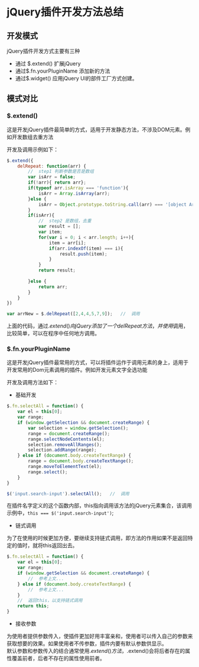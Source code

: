 # jQuery插件开发方法总结
## 开发模式
jQuery插件开发方式主要有三种
- 通过 $.extend() 扩展jQuery
- 通过$.fn.yourPluginName 添加新的方法
- 通过$.widget() 应用jQuery UI的部件工厂方式创建。

## 模式对比
### $.extend()
这是开发jQuery插件最简单的方式，适用于开发静态方法，不涉及DOM元素。例如开发数组去重方法
  
开发及调用示例如下：
```javascript
$.extend({
    delRepeat: function(arr) {
        //  step1 判断参数是否是数组
        var isArr = false;
        if(!arr){ return arr};
        if(typeof arr.isArray === 'function'){
            isArr = Array.isArray(arr);
        }else {
            isArr = Object.prototype.toString.call(arr) === '[object Array]';
        }
        if(isArr){
            //  step2 是数组，去重
            var result = [];
            var item;
            for(var i = 0; i < arr.length; i++){
                item = arr[i];
                if(arr.indexOf(item) === i){
                    result.push(item);
                }
            }
            return result;
            
        }else {
            return arr;
        }
    }
})

var arrNew = $.delRepeat([2,4,4,5,7,9]);   //  调用

```
上面的代码，通过$.extend()向jQuery添加了一个delRepeat方法，并使用$调用，比较简单，可以在程序中任何地方调用。

### $.fn.yourPluginName
这是开发jQuery插件最常用的方式，可以将插件运作于调用元素的身上，适用于开发常用的Dom元素调用的插件。例如开发元素文字全选功能  

开发及调用方法如下：
- 基础开发
```javascript
$.fn.selectAll = function() {
    var el = this[0];
    var range;
    if (window.getSelection && document.createRange) {
        var selection = window.getSelection();
        range = document.createRange();
        range.selectNodeContents(el);
        selection.removeAllRanges();
        selection.addRange(range);
    } else if (document.body.createTextRange) {
        range = document.body.createTextRange();
        range.moveToElementText(el);
        range.select();
    }
}

$('input.search-input').selectAll();   //  调用
```
在插件名字定义的这个函数内部，this指向调用该方法的jQuery元素集合，该调用示例中，`this === $('input.search-input')`;  

- 链式调用  

为了在使用的时候更加方便，要继续支持链式调用，即方法的作用如果不是返回特定的值时，就将this返回出去。

```javascript
$.fn.selectAll = function() {
    var el = this[0];
    var range;
    if (window.getSelection && document.createRange) {
        //  参考上文...
    } else if (document.body.createTextRange) {
        //  参考上文...
    }
    //  返回this，以支持链式调用
    return this;
}

```

- 接收参数

为使用者提供参数传入，使插件更加好用丰富亲和，使用者可以传入自己的参数来获取想要的效果。如果使用者不传参数，插件内要有默认参数供显示。  
默认参数和参数传入的结合通常使用$.extend()方法，$.extend()会将后者存在的属性覆盖前者，后者不存在的属性使用前者。
